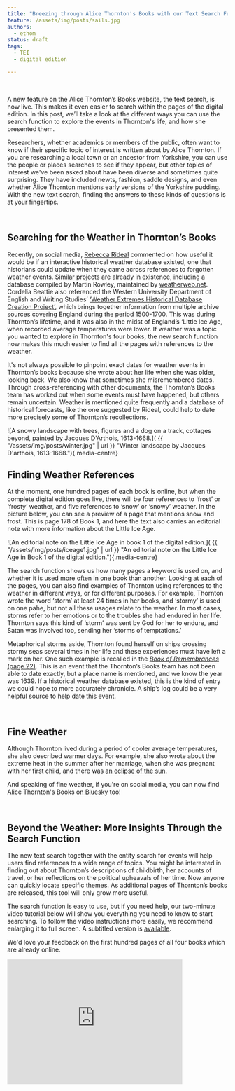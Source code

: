 ```yaml
---
title: "Breezing through Alice Thornton's Books with our Text Search Function"
feature: /assets/img/posts/sails.jpg
authors:
  - ethom
status: draft
tags:
  - TEI
  - digital edition

---
```


<p>&nbsp;</p>

A new feature on the Alice Thornton’s Books website, the text search, is now live. This makes it even easier to search within the pages of the digital edition. In this post, we’ll take a look at the different ways you can use the search function to explore the events in Thornton's life, and how she presented them. 

Researchers, whether academics or members of the public, often want to know if their specific topic of interest is written about by Alice Thornton. If you are researching a local town or an ancestor from Yorkshire, you can use the people or places searches to see if they appear, but other topics of interest we've been asked about have been diverse and sometimes quite surprising. They have included newts, fashion, saddle designs, and even whether Alice Thornton mentions early versions of the Yorkshire pudding. With the new text search, finding the answers to these kinds of questions is at your fingertips.

 
<p>&nbsp;</p>

## Searching for the Weather in Thornton’s Books

Recently, on social media, [Rebecca Rideal](https://rebeccarideal.co.uk) commented on how useful it would be if an interactive historical weather database existed, one that historians could update when they came across references to forgotten weather events. Similar projects are already in existence, including a database compiled by Martin Rowley, maintained by [weatherweb.net](https://premium.weatherweb.net/weather-in-history-11000bc-to-present/). Cordelia Beattie also referenced the Western University Department of English and Writing Studies’ [‘Weather Extremes Historical Database Creation Project’](https://weather-extremes-in-englands-little-ice-age-westernu.hub.arcgis.com/), which brings together information from multiple archive sources covering England during the period 1500-1700. This was during Thornton’s lifetime, and it was also in the midst of England’s ‘Little Ice Age, when recorded average temperatures were lower. If weather was a topic you wanted to explore in Thornton's four books, the new search function now makes this much easier to find all the pages with references to the weather.

It's not always possible to pinpoint exact dates for weather events in Thornton’s books because she wrote about her life when she was older, looking back. We also know that sometimes she misremembered dates. Through cross-referencing with other documents, the Thornton’s Books team has worked out when some events must have happened, but others remain uncertain. Weather is mentioned quite frequently and a database of historical forecasts, like the one suggested by Rideal, could help to date more precisely some of Thornton’s recollections. 

![A snowy landscape with trees, figures and a dog on a track, cottages beyond, painted by Jacques D'Arthois, 1613-1668.]( {{ "/assets/img/posts/winter.jpg" | url }} "Winter landscape by Jacques D'arthois, 1613-1668."){.media-centre}


## Finding Weather References 

At the moment, one hundred pages of each book is online, but when the complete digital edition goes live, there will be four references to ‘frost’ or ‘frosty’ weather, and five references to ‘snow’ or ‘snowy’ weather. In the picture below, you can see a preview of a page that mentions snow and frost. This is page 178 of Book 1, and here the text also carries an editorial note with more information about the Little Ice Age. 

![An editorial note on the Little Ice Age in book 1 of the digital edition.]( {{ "/assets/img/posts/iceage1.jpg" | url }} "An editorial note on the Little Ice Age in Book 1 of the digital edition."){.media-centre}

The search function shows us how many pages a keyword is used on, and whether it is used more often in one book than another. Looking at each of the pages, you can also find examples of Thornton using references to the weather in different ways, or for different purposes. For example, Thornton wrote the word ‘storm’ at least 24 times in her books, and ‘stormy’ is used on one pahe, but not all these usages relate to the weather. In most cases, storms refer to her emotions or to the troubles she had endured in her life. Thornton says this kind of ‘storm’ was sent by God for her to endure, and Satan was involved too, sending her ‘storms of temptations.’ 

Metaphorical storms aside, Thornton found herself on ships crossing stormy seas several times in her life and these experiences must have left a mark on her. One such example is recalled in the [*Book of Remembrances* (page 22)](https://thornton.kdl.kcl.ac.uk/edition/?p0.lo=p.22&p0.vi=modern). This is an event that the Thornton’s Books team has not been able to date exactly, but a place name is mentioned, and we know the year was 1639. If a historical weather database existed, this is the kind of entry we could hope to more accurately chronicle. A ship’s log could be a very helpful source to help date this event. 


<p>&nbsp;</p>

## Fine Weather

Although Thornton lived during a period of cooler average temperatures, she also described warmer days. For example, she also wrote about the extreme heat in the summer after her marriage, when she was pregnant with her first child, and there was [an eclipse of the sun](https://thornton.kdl.kcl.ac.uk/posts/blog/2022-10-25-black-monday-solar-eclipse-1652/). 

And speaking of fine weather, if you're on social media, you can now find Alice Thornton's Books [on Bluesky](https://bsky.app/profile/thorntonsbooks.bsky.social) too!

<p>&nbsp;</p>

## Beyond the Weather: More Insights Through the Search Function

The new text search together with the entity search for events will help users find references to a wide range of topics. You might be interested in finding out about Thornton’s descriptions of childbirth, her accounts of travel, or her reflections on the political upheavals of her time. Now anyone can quickly locate specific themes. As additional pages of Thornton’s books are released, this tool will only grow more useful. 

The search function is easy to use, but if you need help, our two-minute video tutorial below will show you everything you need to know to start searching. To follow the video instructions more easily, we recommend enlarging it to full screen. A subtitled version is [available](https://www.youtube.com/watch?v=lojt25wdczw). 

We'd love your feedback on the first hundred pages of all four books which are already online.

<iframe id="kmsembed-1_ee8zvab4" width="400" height="285" src="https://media.kcl.ac.uk/embed/secure/iframe/entryId/1_ee8zvab4/uiConfId/50622292/st/0" class="kmsembed" allowfullscreen webkitallowfullscreen mozAllowFullScreen allow="autoplay *; fullscreen *; encrypted-media *" referrerPolicy="no-referrer-when-downgrade" sandbox="allow-downloads allow-forms allow-same-origin allow-scripts allow-top-navigation allow-pointer-lock allow-popups allow-modals allow-orientation-lock allow-popups-to-escape-sandbox allow-presentation allow-top-navigation-by-user-activation" frameborder="0" title="Using the Search Feature"></iframe>


